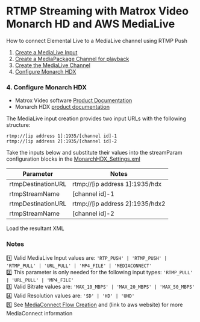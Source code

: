 # RTMP Streaming with Matrox Video Monarch HD and AWS MediaLive
How to connect Elemental Live to a MediaLive channel using RTMP Push
1. [Create a MediaLive Input](#1-create-the-medialive-input)
2. [Create a MediaPackage Channel for playback](#2-create-a-mediapackage-channel-for-playback-of-the-medialive-stream)
3. [Create the MediaLive Channel](#3-create-the-medialive-channel)
4. [Configure Monarch HDX](#4-configure-monarch-hdx)


### 4. Configure Monarch HDX
- Matrox Video software [Product Documentation](https://www.matrox.com/video/en/support/downloads/)
- Monarch HDX [product documentation](https://www.matrox.com/video/en/support/downloads/download/?id=225&product=113&osName=28&productName=monarch_hdx&downloadType=Documentation)

The MediaLive input creation provides two input URLs with the following structure:
```
rtmp://[ip address 1]:1935/[channel id]-1
rtmp://[ip address 2]:1935/[channel id]-2
```
Take the inputs below and substitute their values into the streamParam configuration blocks in the [MonarchHDX_Settings.xml](./MonarchHDX_Settings.xml)

Parameter | Notes
------------ | -------------
rtmpDestinationURL | rtmp://[ip address 1]:1935/hdx
rtmpStreamName | [channel id]-1
rtmpDestinationURL | rtmp://[ip address 2]:1935/hdx2
rtmpStreamName | [channel id]-2
Load the resultant XML

### Notes
:one: Valid MediaLive Input values are: `'RTP_PUSH' | 'RTMP_PUSH' | 'RTMP_PULL' | 'URL_PULL' | 'MP4_FILE' | 'MEDIACONNECT'`<br>
:two: This parameter is only needed for the following input types: `'RTMP_PULL' | 'URL_PULL' | 'MP4_FILE'` <br>
:three: Valid Bitrate values are: `'MAX_10_MBPS' | 'MAX_20_MBPS' | 'MAX_50_MBPS'` <br>
:four: Valid Resolution values are: `'SD' | 'HD' | 'UHD'` <br>
:five: See [MediaConnect Flow Creation](http://github.com/kulpbenamazon/MediaConnect') and (link to aws website) for more MediaConnect information <br>

